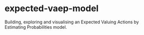 # expected-vaep-model
Building, exploring and visualising an Expected Valuing Actions by Estimating Probabilities model.
